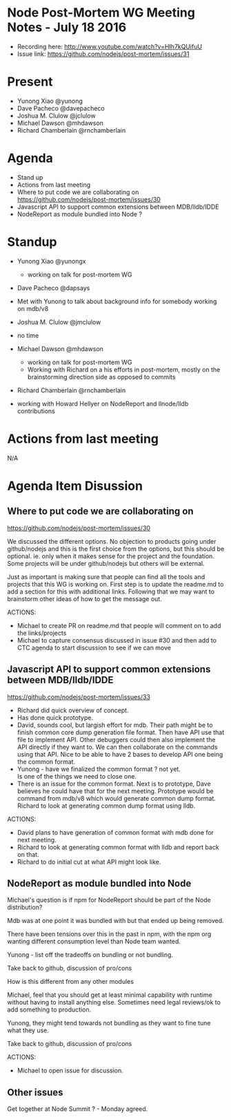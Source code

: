 # Node Post-Mortem WG Meeting Notes - July 18 2016

* Recording here: http://www.youtube.com/watch?v=HIh7kQUifuU
* Issue link: https://github.com/nodejs/post-mortem/issues/31

# Present

* Yunong Xiao @yunong
* Dave Pacheco @davepacheco
* Joshua M. Clulow @jclulow
* Michael Dawson  @mhdawson
* Richard Chamberlain @rnchamberlain


# Agenda

* Stand up
* Actions from last meeting
* Where to put code we are collaborating on
  https://github.com/nodejs/post-mortem/issues/30
* Javascript API to support common extensions between MDB/lldb/IDDE
* NodeReport as module bundled into Node ?

# Standup

* Yunong Xiao @yunongx
  * working on talk for post-mortem WG

 
* Dave Pacheco @dapsays
 * Met with Yunong to talk about background info for somebody working on mdb/v8

 
* Joshua M. Clulow @jmclulow
 * no time

 
* Michael Dawson  @mhdawson
  * working on talk for post-mortem WG
  * Working with Richard on a his efforts in post-mortem, 
    mostly on the brainstorming direction side as opposed to commits

    
* Richard Chamberlain @rnchamberlain
 *  working with Howard Hellyer on NodeReport and llnode/lldb contributions


# Actions from last meeting
N/A

# Agenda Item Disussion

## Where to put code we are collaborating on 

https://github.com/nodejs/post-mortem/issues/30

We discussed the different options. No objection to products going under
github/nodejs and this is the first choice from the options, but this
should be optional.  ie. only when it makes sense for
the project and the foundation. Some projects will be under github/nodejs
but others will be external.

Just as important is making sure that people can find all the tools and
projects that this WG is working on.  First step is to update the readme.md
to add a section for this with additional links.  Following that we may
want to brainstorm other ideas of how to get the message out.

ACTIONS: 
  * Michael to create PR on readme.md that people will comment on to add
    the links/projects
  * Michael to capture consensus discussed in issue #30 and then 
    add to CTC agenda to start discussion to see if we can move
   

## Javascript API to support common extensions between MDB/lldb/IDDE

https://github.com/nodejs/post-mortem/issues/33

* Richard did quick overview of concept.
* Has done quick prototype.
* David, sounds cool, but largish effort for mdb. Their path might be
  to finish common core dump generation file format.  Then have API use
  that file to implement API.  Other debuggers could then also implement
  the API directly if they want to.
  We can then collaborate on the commands using that API.
  Nice to be able to have 2 bases to develop API one being the common format.
* Yunong - have we finalized the common format ? not yet.  
  Is one of the things we need to close one.  
* There is an issue for the common format. Next is to prototype, 
  Dave believes he could have that for the next meeting. 
  Prototype would be command from mdb/v8 which would generate
  common dump format.  Richard to look at generating common dump
  format using lldb.

ACTIONS:
* David plans to have generation of common format with mdb done for
  next meeting.
* Richard to look at generating common format with lldb and report
  back on that.
* Richard to do initial cut at what API might look like.

## NodeReport as module bundled into Node

Michael's question is if npm for NodeReport should be part
of the Node distribution?

Mdb was at one point it was bundled with but that ended up being removed.  

There have been tensions over this in the past in npm, 
with the npm org wanting different consumption
level than Node team wanted.  

Yunong - list off the tradeoffs on bundling or not bundling.

Take back to github, discussion of pro/cons

How is this different from any other modules

Michael, feel that you should get at least minimal capability with 
runtime without having to install anything else.  Sometimes need
legal reviews/ok to add something to production.

Yunong, they might tend towards not bundling as they want
to fine tune what they use.

Take back to github, discussion of pro/cons

ACTIONS: 

* Michael to open issue for discussion.

## Other issues 

Get together at Node Summit ?  - Monday agreed.  



